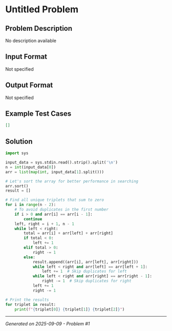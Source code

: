 # Untitled Problem

## Problem Description
No description available

## Input Format
Not specified

## Output Format
Not specified

## Example Test Cases
```json
[]
```

## Solution
```python
import sys

input_data = sys.stdin.read().strip().split('\n')
n = int(input_data[0])
arr = list(map(int, input_data[1].split()))

# Let's sort the array for better performance in searching
arr.sort()
result = []

# Find all unique triplets that sum to zero
for i in range(n - 2):
    # To avoid duplicates in the first number
    if i > 0 and arr[i] == arr[i - 1]:
        continue
    left, right = i + 1, n - 1
    while left < right:
        total = arr[i] + arr[left] + arr[right]
        if total < 0:
            left += 1
        elif total > 0:
            right -= 1
        else:
            result.append((arr[i], arr[left], arr[right]))
            while left < right and arr[left] == arr[left + 1]:
                left += 1  # Skip duplicates for left
            while left < right and arr[right] == arr[right - 1]:
                right -= 1  # Skip duplicates for right
            left += 1
            right -= 1

# Print the results
for triplet in result:
    print(f"{triplet[0]} {triplet[1]} {triplet[2]}")
```

---
*Generated on 2025-09-09 - Problem #1*
